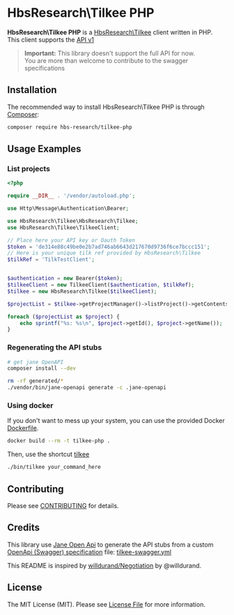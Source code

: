 HbsResearch\Tilkee PHP
==========

**HbsResearch\Tilkee PHP** is a [HbsResearch\Tilkee](https://www.tilkee.fr/) client written in PHP.  
This client supports the [API v1](https://tilkee.readme.io/v1.0/docs)

> **Important:** This library doesn't support the full API for now.  
You are more than welcome to contribute to the swagger specifications

Installation
------------

The recommended way to install HbsResearch\Tilkee PHP is through [Composer](http://getcomposer.org/):

```bash
composer require hbs-research/tilkee-php
```

Usage Examples
--------------

### List projects

```php
<?php

require __DIR__ . '/vendor/autoload.php';

use Http\Message\Authentication\Bearer;

use HbsResearch\Tilkee\HbsResearch\Tilkee;
use HbsResearch\Tilkee\TilkeeClient;

// Place here your API key or Oauth Token
$token = 'de314e88c49be0e2b7ad746ab6643d217670d9736f6ce7bccc151';
// Here is your unique tilk ref provided by HbsResearch\Tilkee
$tilkRef = 'TilkTestClient';


$authentication = new Bearer($token);
$tilkeeClient = new TilkeeClient($authentication, $tilkRef);
$tilkee = new HbsResearch\Tilkee($tilkeeClient);

$projectList = $tilkee->getProjectManager()->listProject()->getContents();

foreach ($projectList as $project) {
    echo sprintf("%s: %s\n", $project->getId(), $project->getName());
}
```

### Regenerating the API stubs

```bash
# get jane OpenAPI
composer install --dev

rm -rf generated/*
./vendor/bin/jane-openapi generate -c .jane-openapi 

```

### Using docker

If you don't want to mess up your system, you can use the provided Docker [Dockerfile](Dockerfile).

```bash
docker build --rm -t tilkee-php .
```

Then, use the shortcut [tilkee](bin/tilkee)

```bash
./bin/tilkee your_command_here 
```

Contributing
------------

Please see [CONTRIBUTING](CONTRIBUTING.md) for details.



Credits
-------

This library use [Jane Open Api](https://github.com/janephp/openapi) to generate the API stubs from a custom [OpenApi (Swagger) specification](https://github.com/OAI/OpenAPI-Specification/blob/master/versions/2.0.md) file: [tilkee-swagger.yml](tilkee-swagger.yml)

This README is inspired by [willdurand/Negotiation](https://github.com/willdurand/Negotiation) by @willdurand.


License
-------

The MIT License (MIT). Please see [License File](LICENSE) for more information.